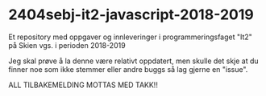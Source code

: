 # 2404sebj-it2-javascript-2018-2019
Et repository med oppgaver og innleveringer i programmeringsfaget "It2" på Skien vgs. i perioden 2018-2019

Jeg skal prøve å la denne være relativt oppdatert, men skulle det skje at du finner noe som ikke stemmer eller andre buggs så lag gjerne en "issue".

ALL TILBAKEMELDING MOTTAS MED TAKK!!